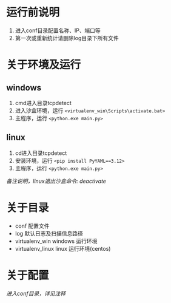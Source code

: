 # 运行前说明
1. 进入conf目录配置名称、IP、端口等
2. 第一次或重新统计请删除log目录下所有文件

# 关于环境及运行
## windows
1. cmd进入目录tcpdetect
2. 进入沙盒环境，运行 `<virtualenv_win\Scripts\activate.bat>`
3. 主程序，运行 `<python.exe main.py>`

## linux
1. cd进入目录tcpdetect
2. 安装环境，运行 `<pip install PyYAML==3.12>`
3. 主程序，运行 `<python.exe main.py>`

*备注说明，linux退出沙盒命令: deactivate*

# 关于目录
* conf
配置文件
* log
默认日志及扫描信息路径
* virtualenv_win
windows 运行环境
* virtualenv_linux
linux 运行环境(centos)

# 关于配置
*进入conf目录，详见注释*
